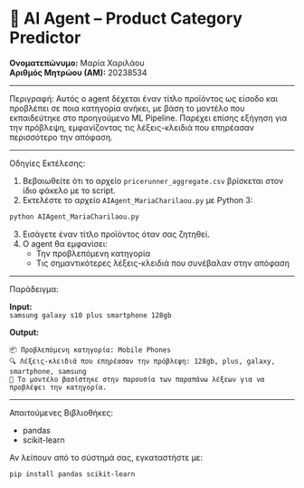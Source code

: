 # 🤖 AI Agent – Product Category Predictor

**Ονοματεπώνυμο:** Μαρία Χαριλάου  
**Αριθμός Μητρώου (ΑΜ):** 20238534

---

Περιγραφή:
Αυτός ο agent δέχεται έναν τίτλο προϊόντος ως είσοδο και προβλέπει σε ποια κατηγορία ανήκει, με βάση το μοντέλο που εκπαιδεύτηκε στο προηγούμενο ML Pipeline. Παρέχει επίσης εξήγηση για την πρόβλεψη, εμφανίζοντας τις λέξεις-κλειδιά που επηρέασαν περισσότερο την απόφαση.

---

Οδηγίες Εκτέλεσης:

1. Βεβαιωθείτε ότι το αρχείο `pricerunner_aggregate.csv` βρίσκεται στον ίδιο φάκελο με το script.
2. Εκτελέστε το αρχείο `AIAgent_MariaCharilaou.py` με Python 3:
```bash
python AIAgent_MariaCharilaou.py
```
3. Εισάγετε έναν τίτλο προϊόντος όταν σας ζητηθεί.
4. Ο agent θα εμφανίσει:
   - Την προβλεπόμενη κατηγορία
   - Τις σημαντικότερες λέξεις-κλειδιά που συνέβαλαν στην απόφαση

---

Παράδειγμα:

**Input:**  
`samsung galaxy s10 plus smartphone 128gb`

**Output:**
```
📦 Προβλεπόμενη κατηγορία: Mobile Phones
🔍 Λέξεις-κλειδιά που επηρέασαν την πρόβλεψη: 128gb, plus, galaxy, smartphone, samsung
🧠 Το μοντέλο βασίστηκε στην παρουσία των παραπάνω λέξεων για να προβλέψει την κατηγορία.
```

---

Απαιτούμενες Βιβλιοθήκες:
- pandas  
- scikit-learn

Αν λείπουν από το σύστημά σας, εγκαταστήστε με:
```bash
pip install pandas scikit-learn
```


